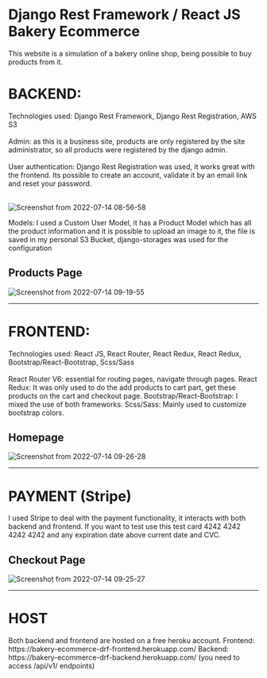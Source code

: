 <h1>Django Rest Framework / React JS Bakery Ecommerce</h1>
This website is a simulation of a bakery online shop, being possible to buy products from it.

<h1>BACKEND:</h1>
Technologies used: Django Rest Framework, Django Rest Registration, AWS S3
<br><br>
Admin: as this is a business site, products are only registered by the site administrator, so all products were registered by the django admin.
<br><br>
User authentication: Django Rest Registration was used, it works great with the frontend. Its possible to create an account, validate it by an email link and reset your password.
<br><br>

![Screenshot from 2022-07-14 08-56-58](https://user-images.githubusercontent.com/79537042/178977033-2e6c9a49-2bf3-4f3c-b6ec-de651b534eb1.png)

Models: I used a Custom User Model, it has a Product Model which has all the product information and it is possible to upload an image to it, the file is saved in my personal S3 Bucket, django-storages was used for the configuration

<h2>Products Page</h2>

![Screenshot from 2022-07-14 09-19-55](https://user-images.githubusercontent.com/79537042/178980833-b79f112d-9c4c-4d81-bd9c-294a6998c571.png)

<hr>
<h1>FRONTEND:</h1>
Technologies used: React JS, React Router, React Redux, React Redux, Bootstrap/React-Bootstrap, Scss/Sass
<br><br>
React Router V6:  essential for routing pages, navigate through pages.
React Redux: It was only used to do the add products to cart part, get these products on the cart and checkout page.
Bootstrap/React-Bootstrap: I mixed the use of both frameworks.
Scss/Sass: Mainly used to customize bootstrap colors.

<h2>Homepage</h2>

![Screenshot from 2022-07-14 09-26-28](https://user-images.githubusercontent.com/79537042/178981962-32a6d11b-6273-416a-a835-3e8fcf99e0bf.png)

<hr>
<h1>PAYMENT (Stripe)</h1>
I used Stripe to deal with the payment functionality, it interacts with both backend and frontend. 
If you want to test use this test card 4242 4242 4242 4242 and any expiration date above current date and CVC.
<h2>Checkout Page</h2>

![Screenshot from 2022-07-14 09-25-27](https://user-images.githubusercontent.com/79537042/178981783-7044fda5-61d3-4311-841a-cd14658efd0b.png)

<hr>

<h1>HOST</h1>
Both backend and frontend are hosted on a free heroku account.
Frontend: https://bakery-ecommerce-drf-frontend.herokuapp.com/
Backend: https://bakery-ecommerce-drf-backend.herokuapp.com/ (you need to access /api/v1/ endpoints)


